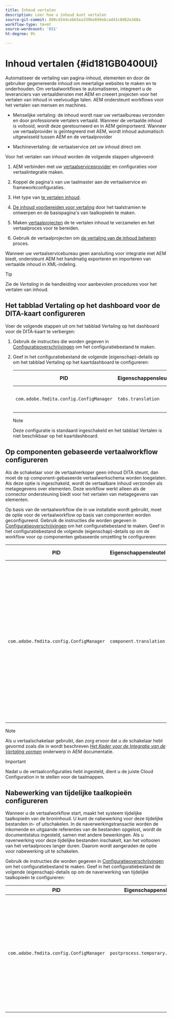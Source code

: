 ```yaml
---
title: Inhoud vertalen
description: Leer hoe u inhoud kunt vertalen
source-git-commit: 880cd344ceb65ea339be699ebcad41c0d62e168a
workflow-type: tm+mt
source-wordcount: '651'
ht-degree: 0%

---
```


# Inhoud vertalen {#id181GB0400UI}

Automatiseer de vertaling van pagina-inhoud, elementen en door de gebruiker gegenereerde inhoud om meertalige websites te maken en te onderhouden. Om vertaalworkflows te automatiseren, integreert u de leveranciers van vertaaldiensten met AEM en creeert projecten voor het vertalen van inhoud in veelvoudige talen. AEM ondersteunt workflows voor het vertalen van mensen en machines.

- Menselijke vertaling: de inhoud wordt naar uw vertaalbureau verzonden en door professionele vertalers vertaald. Wanneer de vertaalde inhoud is voltooid, wordt deze geretourneerd en in AEM geïmporteerd. Wanneer uw vertaalprovider is geïntegreerd met AEM, wordt inhoud automatisch uitgewisseld tussen AEM en de vertaalprovider

- Machinevertaling: de vertaalservice zet uw inhoud direct om


Voor het vertalen van inhoud worden de volgende stappen uitgevoerd:

1. AEM verbinden met uw [vertaalserviceprovider](https://experienceleague.adobe.com/docs/experience-manager-cloud-service/sites/administering/reusing-content/translation/integration-framework.html?lang=en) en configuraties voor vertaalintegratie maken.

1. Koppel de pagina&#39;s van uw taalmaster aan de vertaalservice en frameworkconfiguraties.

1. Het type van [te vertalen inhoud](https://experienceleague.adobe.com/docs/experience-manager-cloud-service/sites/administering/reusing-content/translation/rules.html?lang=en).

1. [De inhoud voorbereiden voor vertaling](https://experienceleague.adobe.com/docs/experience-manager-cloud-service/sites/administering/reusing-content/translation/preparation.html?lang=en) door het taalstramien te ontwerpen en de basispagina&#39;s van taalkopieën te maken.

1. Maken [vertaalprojecten](https://experienceleague.adobe.com/docs/experience-manager-cloud-service/sites/administering/reusing-content/translation/managing-projects.html?lang=en) de te vertalen inhoud te verzamelen en het vertaalproces voor te bereiden.

1. Gebruik de vertaalprojecten om [de vertaling van de inhoud beheren](https://experienceleague.adobe.com/docs/experience-manager-cloud-service/sites/administering/reusing-content/translation/managing-projects.html?lang=en) proces.


Wanneer uw vertaalservicebureau geen aansluiting voor integratie met AEM biedt, ondersteunt AEM het handmatig exporteren en importeren van vertaalde inhoud in XML-indeling.

>[!TIP]
>
> Zie de *Vertaling* in de handleiding voor aanbevolen procedures voor het vertalen van inhoud.

## Het tabblad Vertaling op het dashboard voor de DITA-kaart configureren

Voer de volgende stappen uit om het tabblad Vertaling op het dashboard voor de DITA-kaart te verbergen:

1. Gebruik de instructies die worden gegeven in [Configuratieoverschrijvingen](download-install-additional-config-override.md#) om het configuratiebestand te maken.
1. Geef in het configuratiebestand de volgende \(eigenschap\)-details op om het tabblad Vertaling op het kaartdashboard te configureren:

   | PID | Eigenschappensleutel | Waarde van eigenschap |
   |---|------------|--------------|
   | `com.adobe.fmdita.config.ConfigManager` | `tabs.translation` | Boolean \( true/ false\).<br> **Standaardwaarde**: `true` |

   >[!NOTE]
   >
   > Deze configuratie is standaard ingeschakeld en het tabblad Vertalen is niet beschikbaar op het kaartdashboard.


## Op componenten gebaseerde vertaalworkflow configureren

Als de schakelaar voor de vertaalverkoper geen inhoud DITA steunt, dan moet de op component-gebaseerde vertaalwerkschema worden toegelaten. Als deze optie is ingeschakeld, wordt de vertaalbare inhoud verzonden als metagegevens over elementen. Deze workflow werkt alleen als de connector ondersteuning biedt voor het vertalen van metagegevens van elementen.

Op basis van de vertaalworkflow die in uw installatie wordt gebruikt, moet de optie voor de vertaalworkflow op basis van componenten worden geconfigureerd. Gebruik de instructies die worden gegeven in [Configuratieoverschrijvingen](download-install-additional-config-override.md#) om het configuratiebestand te maken. Geef in het configuratiebestand de volgende \(eigenschap\)-details op om de workflow voor op componenten gebaseerde omzetting te configureren:

| PID | Eigenschappensleutel | Waarde van eigenschap |
|---|------------|--------------|
| `com.adobe.fmdita.config.ConfigManager` | `component.translation` | Booleaans: <br> - Als u menselijke vertaling gebruikt, dan *Uitschakelen* \( `false`\) de **Workflow voor op componenten gebaseerde omzetting** -optie. <br> - Als u automatische vertaling gebruikt, *\( inschakelen `true`\)* de **Workflow voor op componenten gebaseerde omzetting** -optie. |

>[!NOTE]
>
> Als u vertaalschakelaar gebruikt, dan zorg ervoor dat u de schakelaar hebt gevormd zoals die in wordt beschreven *[Het Kader voor de Integratie van de Vertaling vormen](https://experienceleague.adobe.com/docs/experience-manager-cloud-service/sites/administering/reusing-content/translation/integration-framework.html?lang=en)* onderwerp in AEM documentatie.

>[!IMPORTANT]
>
> Nadat u de vertaalconfiguraties hebt ingesteld, dient u de juiste Cloud Configuration in te stellen voor de taalmappen.

## Nabewerking van tijdelijke taalkopieën configureren

Wanneer u de vertaalworkflow start, maakt het systeem tijdelijke taalkopieën van de broninhoud. U kunt de nabewerking voor deze tijdelijke bestanden in- of uitschakelen. In de naverwerkingstransactie worden de inkomende en uitgaande referenties van de bestanden opgelost, wordt de documentstatus ingesteld, samen met andere bewerkingen. Als u naverwerking voor deze tijdelijke bestanden inschakelt, kan het voltooien van het vertaalproces langer duren. Daarom wordt aangeraden de optie voor nabewerking uit te schakelen.

Gebruik de instructies die worden gegeven in [Configuratieoverschrijvingen](download-install-additional-config-override.md#) om het configuratiebestand te maken. Geef in het configuratiebestand de volgende \(eigenschap\)-details op om de naverwerking van tijdelijke taalkopieën te configureren:

| PID | Eigenschappensleutel | Waarde van eigenschap |
|---|------------|--------------|
| `com.adobe.fmdita.config.ConfigManager` | `postprocess.temporary.langcopies` | Booleaans: <br> - Als u de naverwerkingsbewerking niet wilt uitvoeren op de tijdelijke bestanden, *Uitschakelen* \( false\) de **Na het proces gemaakte taalkopieën** -optie.<br> - Als u de naverwerkingsbewerking wilt uitvoeren op de tijdelijke bestanden, *Inschakelen* \( true\) de **Na het proces gemaakte taalkopieën** -optie.<br> **Standaardwaarde**: false |
